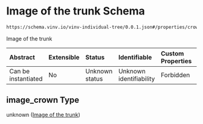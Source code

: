 # Image of the trunk Schema

```txt
https://schema.vinv.io/vinv-individual-tree/0.0.1.json#/properties/crown/properties/image_crown
```

Image of the trunk

| Abstract            | Extensible | Status         | Identifiable            | Custom Properties | Additional Properties | Access Restrictions | Defined In                                                                                          |
| :------------------ | :--------- | :------------- | :---------------------- | :---------------- | :-------------------- | :------------------ | :-------------------------------------------------------------------------------------------------- |
| Can be instantiated | No         | Unknown status | Unknown identifiability | Forbidden         | Allowed               | none                | [0.0.1.schema.json\*](../../../vinv-schemas/vinv-tree/out/0.0.1.schema.json "open original schema") |

## image\_crown Type

unknown ([Image of the trunk](0-properties-crown-properties-image-of-the-trunk.md))
